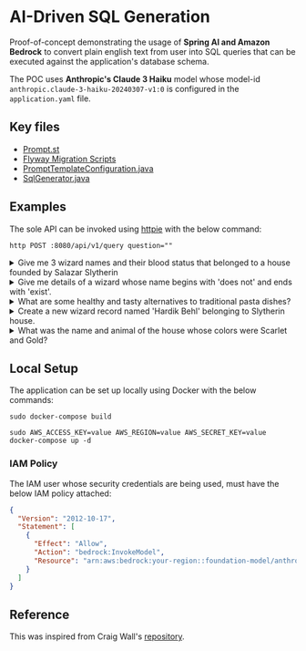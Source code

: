 # AI-Driven SQL Generation

Proof-of-concept demonstrating the usage of **Spring AI and Amazon Bedrock** to convert plain english text from user into SQL queries that can be executed against the application's database schema.

The POC uses **Anthropic's Claude 3 Haiku** model whose model-id `anthropic.claude-3-haiku-20240307-v1:0` is configured in the `application.yaml` file.

## Key files
* [Prompt.st](https://github.com/hardikSinghBehl/aws-playground/blob/main/ai-driven-sql-generation/src/main/resources/prompt.st)
* [Flyway Migration Scripts](https://github.com/hardikSinghBehl/aws-playground/tree/main/ai-driven-sql-generation/src/main/resources/db/migration)
* [PromptTemplateConfiguration.java](https://github.com/hardikSinghBehl/aws-playground/blob/main/ai-driven-sql-generation/src/main/java/com/behl/configuration/PromptTemplateConfiguration.java)
* [SqlGenerator.java](https://github.com/hardikSinghBehl/aws-playground/blob/main/ai-driven-sql-generation/src/main/java/com/behl/service/SqlGenerator.java)

## Examples

The sole API can be invoked using [httpie](https://httpie.io/) with the below command:

```shell
http POST :8080/api/v1/query question=""
```

<details>
  <summary>Give me 3 wizard names and their blood status that belonged to a house founded by Salazar Slytherin</summary>

---
#### Query
```sql
SELECT wizards.name, wizards.blood_status
FROM wizards
JOIN hogwarts_houses ON wizards.house_id = hogwarts_houses.id
WHERE hogwarts_houses.founder = 'Salazar Slytherin'
LIMIT 3;
```

#### API Response

```json
{
  "result": [
    [
      "Draco Malfoy",
      "Pure Blood"
    ],
    [
      "Tom Riddle",
      "Half blood"
    ],
    [
      "Bellatrix Lestrange",
      "Pure Blood"
    ]
  ]
}
```
</details>

<details>
  <summary>Give me details of a wizard whose name begins with 'does not' and ends with 'exist'.</summary>

---

#### SQL Query

```sql
SELECT *
FROM wizards
WHERE name LIKE 'does not%exist';
```

#### API Response

```json
{
  "detail": "No results found for the provided query.",
  "instance": "/api/v1/query",
  "status": 404,
  "title": "Not Found",
  "type": "about:blank"
}
```
</details>

<details>
  <summary>What are some healthy and tasty alternatives to traditional pasta dishes?</summary>

---

#### API Response

```json
{
  "detail": "The current schema does not contain enough information to answer this question.",
  "instance": "/api/v1/query",
  "status": 400,
  "title": "Bad Request",
  "type": "about:blank"
}
```
</details>

<details>
  <summary>Create a new wizard record named 'Hardik Behl' belonging to Slytherin house.</summary>

---

#### API Response

```json
{
  "detail": "This operation is not supported. Only SELECT queries are allowed.",
  "instance": "/api/v1/query",
  "status": 400,
  "title": "Bad Request",
  "type": "about:blank"
}
```
</details>

<details>
  <summary>What was the name and animal of the house whose colors were Scarlet and Gold?</summary>

---
#### Query
```sql
SELECT name, animal_symbol
FROM hogwarts_houses
WHERE house_colors = 'Scarlet and Gold';
```

#### API Response

```json
{
  "result": [
    [
      "Gryffindor",
      "Lion"
    ]
  ]
}
```
</details>

## Local Setup

The application can be set up locally using Docker with the below commands:

```shell
sudo docker-compose build
```

```shell
sudo AWS_ACCESS_KEY=value AWS_REGION=value AWS_SECRET_KEY=value docker-compose up -d
```

### IAM Policy

The IAM user whose security credentials are being used, must have the below IAM policy attached:

```json
{
  "Version": "2012-10-17",
  "Statement": [
    {
      "Effect": "Allow",
      "Action": "bedrock:InvokeModel",
      "Resource": "arn:aws:bedrock:your-region::foundation-model/anthropic.claude-3-haiku-20240307-v1:0"
    }
  ]
}
```

## Reference

This was inspired from Craig Wall's [repository](https://github.com/habuma/spring-ai-examples/tree/main/spring-ai-sql).
